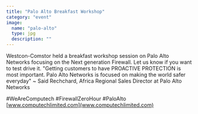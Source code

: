 ```yaml
---
title: "Palo Alto Breakfast Workshop"
category: "event"
image:
  name: "palo-alto"
  type: jpg
  description: ""
---
```


Westcon-Comstor held a breakfast workshop session on Palo Alto Networks focusing on the Next generation Firewall. Let us know if you want to test drive it.
"Getting customers to have PROACTIVE PROTECTION is most important. Palo Alto Networks is focused on making the world safer everyday"
~ Said Rechchard, Africa Regional Sales Director at Palo Alto Networks

#WeAreComputech #FirewallZeroHour #PaloAlto [www.computechlimited.com](www.computechlimited.com)

